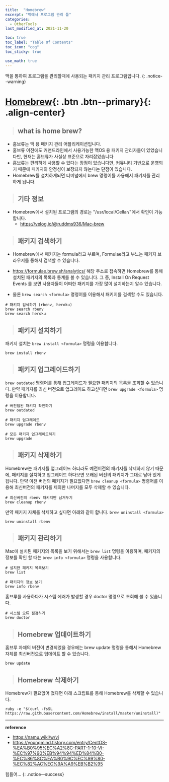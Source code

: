 ```yaml
---
title:  "Homebrew"
excerpt: "맥에서 프로그램 관리 툴"
categories:
  - OtherTools
last_modified_at: 2021-11-20

toc: true
toc_label: "Table Of Contents"
toc_icon: "cog"
toc_sticky: true

use_math: true
---
```


 맥을 통하여 프로그램을 관리할때에 사용되는 패키지 관리 프로그램입니다.
{: .notice--warning}

# [Homebrew](#link){: .btn .btn--primary}{: .align-center}

> ## what is home brew?

- 홈브류는 맥 용 패키지 관리 어플리케이션입니다. 
- 홈브류 이전에도 커맨드라인에서 사용가능한 맥OS 용 패키지 관리자들이 있었습니다만, 현재는 홈브류가 사실상 표준으로 자리잡았습니다
- 홈브류는 편리하게 사용할 수 있다는 장점이 있습니다만, 커뮤니티 기반으로 운영되기 때문에 패키지의 안정성이 보장되지 않는다는 단점이 있습니다.
- Homebrew를 설치하게되면 터미널에서 brew 명령어를 사용해서 패키지를 관리하게 됩니다.

> ## 기타 정보

- Homebrew에서 설치된 프로그램의 경로는 "/usr/local/Cellar/"에서 확인이 가능합니다.
  - <https://velog.io/@ruddms936/Mac-brew>


> ## 패키지 검색하기

- Homebrew에서 패키지는 formula라고 부르며, Formulae라고 부느는 패키지 브라우저를 통해서 검색할 수 있습니다.

- https://formulae.brew.sh/analytics/ 해당 주소로 접속하면 Homebrew를 통해 설치된 패키지의 목록과 통계를 볼 수 있습니다. 그 중, Install On Request Events 를 보면 사용자들이 어떠한 패키지를 가장 많이 설치하는지 알수 있습니다.
- 물론 `brew search <formula>` 명령어를 이용해서 패키지를 검색할 수도 있습니다.

```shell
# 패키지 검색하기 (rbenv, heroku)
brew search rbenv
brew search heroku
```

> ## 패키지 설치하기

패키지 설치는 `brew install <formula>` 명령을 이용합니다.

```shell
brew install rbenv
```

> ## 패키지 업그레이드하기

`brew outdated` 명령어를 통해 업그레이드가 필요한 패키지의 목록을 조회할 수 있습니다. 만약 패키지를 최신 버전으로 업그레이드 하고싶다면 `brew upgrade <formula>` 명령을 이용합니다.

```shell
# 버전업된 패키지 확인하기
brew outdated

# 패키지 업그레이드
brew upgrade rbenv

# 모든 패키지 업그레이드하기
brew upgrade
```

> ## 패키지 삭제하기

Homebrew는 패키지를 업그레이드 하더라도 예전버전의 패키지를 삭제하지 않기 때문에, 패키지를 설치하고 업그레이드 하다보면 오래된 버전의 패키지가 그대로 남아 있게 됩니다. 만약 이전 버전의 패키지가 필요없다면 `brew cleanup <formula>` 명령어를 이용해 최신버전의 패키지를 제외한 나머지를 모두 삭제할 수 있습니다.

```shell
# 최신버전의 rbenv 패키지만 남겨두기
brew cleanup rbenv
```

만약 패키지 자체를 삭제하고 싶다면 아래와 같이 합니다. `brew uninstall <formula>`

```shell
brew uninstall rbenv
```

> ## 패키지 관리하기

Mac에 설치된 패키지의 목록을 보기 위해서는 `brew list` 명령을 이용하며, 패키지의 정보를 확인 할 때는 `brew info <formula>` 명령을 사용합니다.

```shell
# 설치한 패키지 목록보기
brew list

# 패키지의 정보 보기
brew info rbenv
```

홈브루를 사용하다가 시스템 에러가 발생할 경우 doctor 명령으로 조회해 볼 수 있습니다.

```shell
# 시스템 오류 점검하기
brew doctor
```

> ## Homebrew 업데이트하기

홈브루 자체의 버전이 변경되었을 경우에는 brew update 명령을 통해서 Homebrew 자체를 최신버전으로 업데이트 할 수 있습니다.

```shell
brew update
```

> ## Homebrew 삭제하기

Homebrew가 필요없어 졌다면 아래 스크립트를 통해 Homebrew를 삭제할 수 있습니다.

```shell
ruby -e "$(curl -fsSL https://raw.githubusercontent.com/Homebrew/install/master/uninstall)"
```

---

**reference**

- <https://namu.wiki/w/vi>
- <https://youngmind.tistory.com/entry/CentOS-%EA%B0%95%EC%A2%8C-PART-1-10-VI-%EC%97%90%EB%94%94%ED%84%B0-%EC%86%8C%EA%B0%9C%EC%99%80-%EC%82%AC%EC%9A%A9%EB%B2%95>

힘들어...
{: .notice--success}

